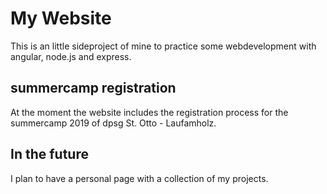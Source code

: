 # My Website

This is an little sideproject of mine to practice some webdevelopment with angular, node.js and express.

## summercamp registration

At the moment the website includes the registration process for the summercamp 2019 of dpsg St. Otto - Laufamholz.

## In the future

I plan to have a personal page with a collection of my projects.